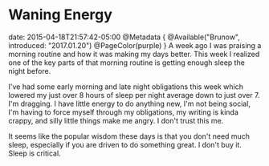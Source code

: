 # Waning Energy
date: 2015-04-18T21:57:42-05:00
@Metadata {
  @Available("Brunow", introduced: "2017.01.20")
  @PageColor(purple)
}
A week ago I was praising a morning routine and how it was making my days better. This week I realized one of the key parts of that morning routine is getting enough sleep the night before.

I've had some early morning and late night obligations this week which lowered my just over 8 hours of sleep per night average down to just over 7. I'm dragging. I have little energy to do anything new, I'm not being social, I'm having to force myself through my obligations, my writing is kinda crappy, and silly little things make me angry. I don't trust this me.

It seems like the popular wisdom these days is that you don't need much sleep, especially if you are driven to do something great. I don't buy it. Sleep is critical. 
